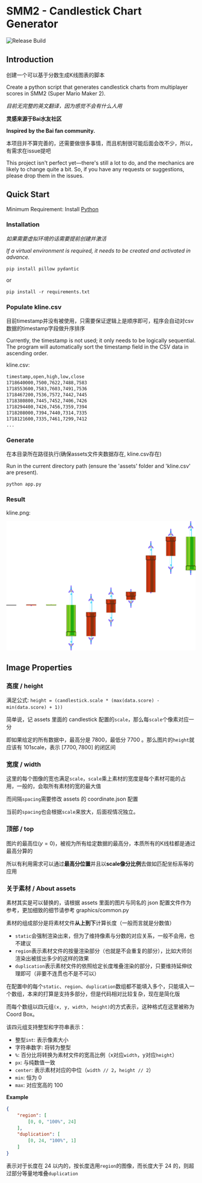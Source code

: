 # SMM2 - Candlestick Chart Generator

![Release Build](https://github.com/AceSuperBest/smm2-candlestick/actions/workflows/build.yaml/badge.svg?label=Release%20Build)

## Introduction
创建一个可以基于分数生成K线图表的脚本

Create a python script that generates candlestick charts from multiplayer scores in SMM2 (Super Mario Maker 2).

*目前无完整的英文翻译，因为感觉不会有什么人用*

**灵感来源于Bai水友社区**

**Inspired by the Bai fan community.**

本项目并不算完善的，还需要做很多事情，而且机制很可能后面会改不少，所以，有需求在issue提吧

This project isn't perfect yet—there's still a lot to do, and the mechanics are likely to change quite a bit. So, if you have any requests or suggestions, please drop them in the issues.

## Quick Start
Minimum Requirement: Install [Python](https://www.python.org/downloads/)
### Installation
*如果需要虚拟环境的话需要提前创建并激活*

*If a virtual environment is required, it needs to be created and activated in advance.*

```shell
pip install pillow pydantic
```

or

```shell
pip install -r requirements.txt
```

### Populate kline.csv
目前timestamp并没有被使用，只需要保证逻辑上是顺序即可，程序会自动对csv数据的timestamp字段做升序排序

Currently, the timestamp is not used; it only needs to be logically sequential. The program will automatically sort the timestamp field in the CSV data in ascending order.

kline.csv:

```csv
timestamp,open,high,low,close
1718640000,7500,7622,7488,7583
1718553600,7583,7603,7491,7536
1718467200,7536,7572,7442,7445
1718380800,7445,7452,7406,7426
1718294400,7426,7456,7359,7394
1718208000,7394,7440,7314,7335
1718121600,7335,7461,7299,7412
...
```

### Generate
在本目录所在路径执行(确保assets文件夹数据存在, kline.csv存在)

Run in the current directory path (ensure the 'assets' folder and 'kline.csv' are present).

```shell
python app.py
```

### Result
kline.png:

![kline](template/kline.png)


## Image Properties
### 高度 / height
满足公式: `height = (candlestick.scale * (max(data.score) - min(data.score) + 1))`

简单说，记 assets 里面的 candlestick 配置的`scale`，那么每`scale`个像素对应一分

即如果给定的所有数据中，最高分是 $7800$，最低分 $7700$ 。那么图片的`height`就应该有 $101\text{scale}$，表示 $\left[7700,7800\right]$ 的闭区间

### 宽度 / width
这里的每个图像的宽也满足`scale`，`scale`乘上素材的宽度是每个素材可能的占用，一般的，会取所有素材的宽的最大值

而间隔`spacing`需要修改 assets 的 coordinate.json 配置

当前的`spacing`也会根据`scale`来放大，后面视情况独立。

### 顶部 / top
图片的最高位($y=0$)，被视为所有给定数据的最高分，本质所有的K线柱都是通过最高分算的

所以有利用需求可以通过**最高分位置**并且以**scale像分比例**去做如匹配坐标系等的应用

### 关于素材 / About assets
素材其实是可以替换的，请根据 assets 里面的图片与同名的 json 配置文件作为参考，更加细致的细节请参考 graphics/common.py

素材的组成部分是将素材文件**从上到下**计算长度（一般而言就是分数值）

- `static`会强制渲染出来，但为了维持像素与分数的对应关系，一般不会用，也不建议
- `region`表示素材文件的按量渲染部分（也就是不会重复的部分），比如大师剑渲染出被拔出多少的这样的效果
- `duplication`表示素材文件的依照给定长度堆叠渲染的部分，只要维持延伸纹理即可（非要不连贯也不是不可以）

在配置中的每个`static`、`region`、`duplication`数组都不能填入多个，只能填入一个数组，本来的打算是支持多部分，但是代码相对比较复杂，现在是简化版

而每个数组以四元组`(x, y, width, height)`的方式表示，这种格式在这里被称为 Coord Box。

该四元组支持整型和字符串表示：

- 整型`int`: 表示像素大小
- 字符串数字: 将转为整型
- `%`: 百分比将转换为素材文件的宽高比例（x对应`width`，y对应`height`）
- `px`: 与纯数值一致
- `center`: 表示素材对应的中位（`width // 2`，`height // 2`）
- `min`: 恒为 $0$
- `max`: 对应宽高的 $100%$

**Example**

```json
{
    "region": [
        [0, 0, "100%", 24]
    ],
    "duplication": [
        [0, 24, "100%", 1]
    ]
}
```

表示对于长度在 $24$ 以内的，按长度选用`region`的图像，而长度大于 $24$ 的，则超过部分等量地堆叠`duplication`
